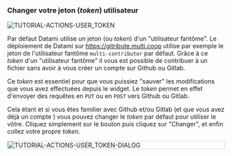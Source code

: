 ### Changer votre jeton (_token_) utilisateur

<div>
  <img
    alt="TUTORIAL-ACTIONS-USER_TOKEN"
    src="https://raw.githubusercontent.com/multi-coop/vizboard-website-content/main/images/tutorial/commented/tutorial-06.png"
    />
</div>

Par défaut Datami utilise un jeton (ou _token_) d'un "utilisateur fantôme". Le déploiement de Datami sur https://gitribute.multi.coop utilise par exemple le jeton de l'utilisateur fantôme `multi-contributor` par défaut. Grâce à ce _token_ d'un "utilisateur fantôme" il vous est possible de contribuer à un fichier sans avoir à vous créer un compte sur Github ou Gitlab.

Ce _token_ est essentiel pour que vous puissiez "sauver" les modifications que vous avez effectuées depuis le widget. Le _token_ permet en effet d'envoyer des requêtes en `PUT` ou en `POST` vers Github ou Gitlab. 

Cela étant et si vous êtes familier avec Github et/ou Gitlab (et que vous avez déjà un compte ) vous pouvez changer le _token_ par défaut pour utiliser le vôtre. Cliquez simplement sur le bouton <span class="icon"><i class="mdi mdi-account"></i></span> puis cliquez sur "Changer", et enfin collez votre propre _token_.

<div style="border: thin solid lightgrey;">
  <img
    alt="TUTORIAL-ACTIONS-USER_TOKEN-DIALOG"
    src="https://raw.githubusercontent.com/multi-coop/vizboard-website-content/main/images/tutorial/actions-token.png"
    />
</div>
